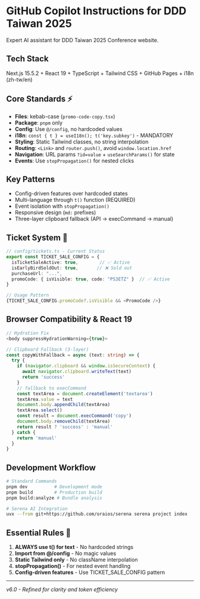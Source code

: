# GitHub Copilot Instructions for DDD Taiwan 2025

Expert AI assistant for DDD Taiwan 2025 Conference website.

## Tech Stack
Next.js 15.5.2 + React 19 + TypeScript + Tailwind CSS + GitHub Pages + i18n (zh-tw/en)

## Core Standards ⚡
- **Files**: kebab-case (`promo-code-copy.tsx`)
- **Package**: `pnpm` only
- **Config**: Use `@/config`, no hardcoded values
- **i18n**: `const { t } = useI18n(); t('key.subkey')` - MANDATORY
- **Styling**: Static Tailwind classes, no string interpolation
- **Routing**: `<Link>` and `router.push()`, avoid `window.location.href`
- **Navigation**: URL params `?id=value` + `useSearchParams()` for state
- **Events**: Use `stopPropagation()` for nested clicks

## Key Patterns
- Config-driven features over hardcoded states
- Multi-language through `t()` function (REQUIRED)
- Event isolation with `stopPropagation()`
- Responsive design (`md:` prefixes)
- Three-layer clipboard fallback (API → execCommand → manual)

## Ticket System 🎫
```typescript
// config/tickets.ts - Current Status
export const TICKET_SALE_CONFIG = {
  isTicketSaleActive: true,        // ✅ Active
  isEarlyBirdSoldOut: true,       // ❌ Sold out
  purchaseUrl: "...",
  promoCode: { isVisible: true, code: "PS3ETZ" }  // ✅ Active
}

// Usage Pattern
{TICKET_SALE_CONFIG.promoCode?.isVisible && <PromoCode />}
```

## Browser Compatibility & React 19
```typescript
// Hydration Fix
<body suppressHydrationWarning={true}>

// Clipboard Fallback (3-layer)
const copyWithFallback = async (text: string) => {
  try {
    if (navigator.clipboard && window.isSecureContext) {
      await navigator.clipboard.writeText(text)
      return 'success'
    }
    // fallback to execCommand
    const textArea = document.createElement('textarea')
    textArea.value = text
    document.body.appendChild(textArea)
    textArea.select()
    const result = document.execCommand('copy')
    document.body.removeChild(textArea)
    return result ? 'success' : 'manual'
  } catch {
    return 'manual'
  }
}
```

## Development Workflow
```bash
# Standard Commands
pnpm dev          # Development mode
pnpm build        # Production build
pnpm build:analyze # Bundle analysis

# Serena AI Integration
uvx --from git+https://github.com/oraios/serena serena project index
```

## Essential Rules 🎯
1. **ALWAYS use t() for text** - No hardcoded strings
2. **Import from @/config** - No magic values
3. **Static Tailwind only** - No className interpolation
4. **stopPropagation()** - For nested event handling
5. **Config-driven features** - Use TICKET_SALE_CONFIG pattern

---
*v6.0 - Refined for clarity and token efficiency*
